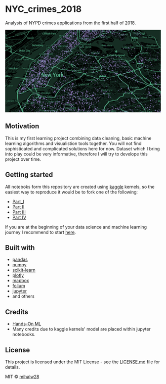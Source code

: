 # NYC_crimes_2018
Analysis of NYPD crimes applications from the first half of 2018.

![](screenshot.png)

## Motivation
This is my first learning project combining data cleaning, basic machine learning algorithms and visualistion tools together. You will not find sophisticated and complicated solutions here for now. Dataset which I bring into play could be very informative, therefore I will try to develope this project over time.

## Getting started
All noteboks form this repository are created using [kaggle](https://www.kaggle.com) kernels, so the easiest way to reproduce it would be to fork one of the following:
* [Part_I](https://www.kaggle.com/mihalw28/nyc-crimes-2018-data-cleaning-part-i)
* [Part II](https://www.kaggle.com/mihalw28/nyc-crimes-2018-random-forest-regressor-nans)
* [Part III](https://www.kaggle.com/mihalw28/fill-nans-using-regression-part-ii)
* [Part IV](https://www.kaggle.com/mihalw28/nyc-crimes-2018-visualistions)

If you are at the beginning of your data science and machine learning journey I recommend to start [here](https://www.kaggle.com/learn/overview).


## Built with

* [pandas](https://github.com/pandas-dev/pandas)
* [numpy](https://github.com/numpy/numpy)
* [scikit-learn](https://github.com/scikit-learn/scikit-learn)
* [plotly](https://plot.ly/)
* [mapbox](https://www.mapbox.com/)
* [folium](https://github.com/python-visualization/folium)
* [jupyter](https://jupyter.org/)
* and others

## Credits
* [Hands-On ML](https://github.com/ageron/handson-ml)
* Many credits due to kaggle kernels' model are placed within jupyter notebooks.

## License
This project is licensed under the MIT License - see the [LICENSE.md](https://github.com/mihalw28/NYC_crimes_2018/blob/master/LICENSE) file for details.

MIT © [mihalw28](https://twitter.com/mihalw28)
